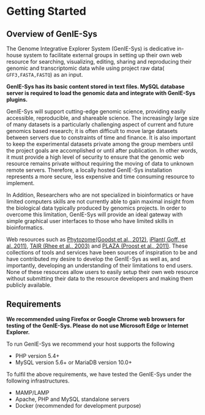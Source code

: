# Getting Started



## Overview of GenIE-Sys

The Genome Integrative Explorer System \(GenIE-Sys\) is dedicative in-house system to facilitate external groups in setting up their own web resource for searching, visualizing, editing, sharing and reproducing their genomic and transcriptomic data while using project raw data\( `GFF3,FASTA,FASTQ`\) as an input.

**GenIE-Sys has its basic content stored in text files. MySQL database server is required to load the genomic data and integrate with GenIE-Sys plugins.**

GenIE-Sys will support cutting-edge genomic science, providing easily accessible, reproducible, and shareable science. The increasingly large size of many datasets is a particularly challenging aspect of current and future genomics based research; it is often difficult to move large datasets between servers due to constraints of time and finance. It is also important to keep the experimental datasets private among the group members until the project goals are accomplished or until after publication. In other words, it must provide a high level of security to ensure that the genomic web resource remains private without requiring the moving of data to unknown remote servers. Therefore, a locally hosted GenIE-Sys installation represents a more secure, less expensive and time consuming resource to implement.

In Addition, Researchers who are not specialized in bioinformatics or have limited computers skills are not currently able to gain maximal insight from the biological data typically produced by genomics projects. In order to overcome this limitation, GenIE-Sys will provide an ideal gateway with simple graphical user interfaces to those who have limited skills in bioinformatics.

Web resources such as [Phytozome\(Goodst et al., 2012\)](http://www.ncbi.nlm.nih.gov/pmc/articles/PMC3245001/), [iPlant\( Goff. et al.,2011\)](http://www.ncbi.nlm.nih.gov/pmc/articles/PMC3355756/), [TAIR \(Rhee et al., 2003\)](https://academic.oup.com/nar/article/31/1/224/2401365/The-Arabidopsis-Information-Resource-TAIR-a-model) and [PLAZA \(Proost et al., 2011\)](http://www.plantphysiol.org/content/158/2/590). These collections of tools and services have been sources of inspiration to be and have contributed my desire to develop the GenIE-Sys as well as, and importantly, developing an understanding of their limitations to end users. None of these resources allow users to easily setup their own web resource without submitting their data to the resource developers and making them publicly available.

## Requirements

**We recommended using Firefox or Google Chrome web browsers for testing of the GenIE-Sys. Please do not use Microsoft Edge or Internet Explorer.**

To run GenIE-Sys we recommend your host supports the following

* PHP version 5.4+
* MySQL version 5.6+ or MariaDB version 10.0+

To fulfil the above requirements, we have tested the GenIE-Sys under the following infrastructures.

* MAMP/LAMP
* Apache, PHP and MySQL standalone servers
* Docker \(recommended for development purpose\)

